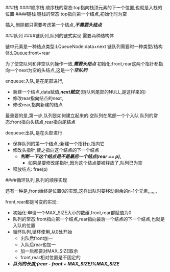###栈
####顺序栈
顺序栈的常态:top指向栈顶元素的下一个位置,也就是入栈的位置
####链栈
链栈的常态:top指向第一个结点,初始化时为空

插入,删除都只需要考虑第一个结点,***不需要头结点***

###队列
####链队列,队列的链式实现
需要两种结构体

链中元素是一种结点类型:LQueueNode:data+next
链队列需要时一种类型/结构体:LQueue:front+rear

为了使空队列和非空队列操作一致,***需要头结点***
初始化:front,rear这两个指针都指向一个next为空的头结点,这是一个***空队列***

enqueue:入队,是在尾部进行,

+ 新建一个结点,data赋值,***next赋空***,(链队列尾部的NULL,是这样来的)
+ 修改rear指向结点的next,
+ 修改rear,指向新建的结点

最重要的是,第一步,队列是如何建立起来的:空队列在尾部一个个入队
队列的常态:front指向头结点,rear指向尾结点

dequeue:出队,是在头部进行

+ 保存队列的第一个结点,:新建一个指针p,指向它
+ 修改头指针,使之指向这个结点的下一个结点
	- ***判断一下这个结点是不是最后一个结点(rear == p),***
		+ 如果是要修改尾指针,因为这个结点要被释放了,队列已为空
+ 释放结点: free(p)		

####循环队列,队列的顺序实现

还有一种是,front始终是位置0的实现,这样出队时要移动剩余的n-1个元素,,,,,,,

front,rear都是可变的实现:

+ 初始化:申请一个MAX_SIZE大小的数组,front,rear都赋值为0
+ 队列的常态:front指向第一个结点,rear指向最后一个结点的下一个结点,也就是入队的位置
+ 循环队列,循环使用,从0处开始
	- 出队后front加一
	- 入队后rear也加一
	- 加一后都要对MAX_SIZE取余
	- front,rear相对位置是不固定的
+ ***队列的长度;(rear - front + MAX_SIZE)%MAX_SIZE***
